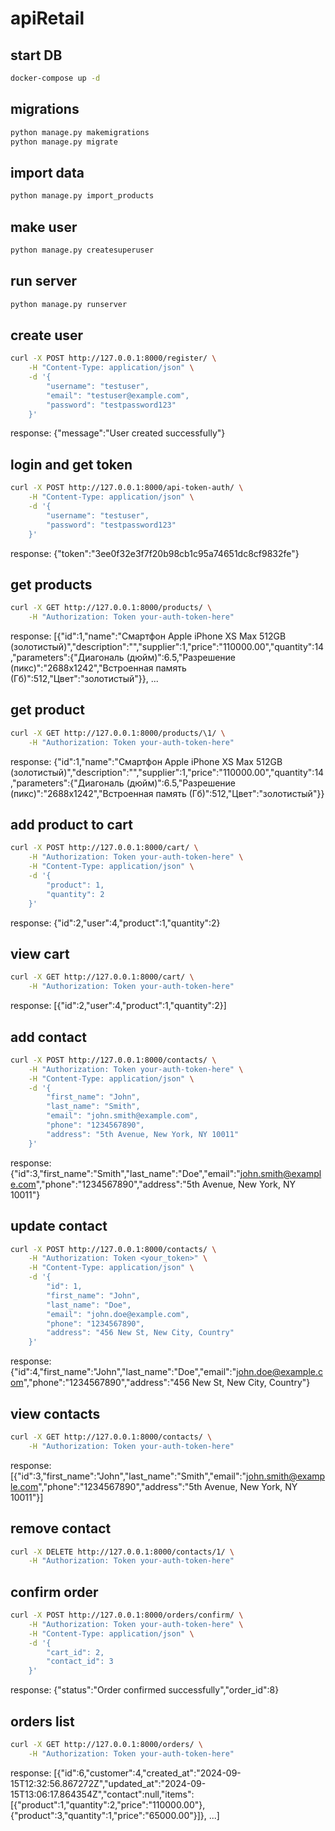 # apiRetail

## start DB
```bash
docker-compose up -d
```

## migrations
```bash
python manage.py makemigrations
python manage.py migrate
```

## import data
```bash
python manage.py import_products
```

## make user
```bash
python manage.py createsuperuser
```

## run server
```bash
python manage.py runserver
```

## create user
```bash
curl -X POST http://127.0.0.1:8000/register/ \
    -H "Content-Type: application/json" \
    -d '{
        "username": "testuser",
        "email": "testuser@example.com",
        "password": "testpassword123"
    }'
```
response:
{"message":"User created successfully"}

## login and get token
```bash
curl -X POST http://127.0.0.1:8000/api-token-auth/ \
    -H "Content-Type: application/json" \
    -d '{
        "username": "testuser",
        "password": "testpassword123"
    }'
```
response:
{"token":"3ee0f32e3f7f20b98cb1c95a74651dc8cf9832fe"}

## get products
```bash
curl -X GET http://127.0.0.1:8000/products/ \
    -H "Authorization: Token your-auth-token-here"
```
response:
[{"id":1,"name":"Смартфон Apple iPhone XS Max 512GB (золотистый)","description":"","supplier":1,"price":"110000.00","quantity":14,"parameters":{"Диагональ (дюйм)":6.5,"Разрешение (пикс)":"2688x1242","Встроенная память (Гб)":512,"Цвет":"золотистый"}}, ...

## get product
```bash
curl -X GET http://127.0.0.1:8000/products/\1/ \
    -H "Authorization: Token your-auth-token-here"
```
response:
{"id":1,"name":"Смартфон Apple iPhone XS Max 512GB (золотистый)","description":"","supplier":1,"price":"110000.00","quantity":14,"parameters":{"Диагональ (дюйм)":6.5,"Разрешение (пикс)":"2688x1242","Встроенная память (Гб)":512,"Цвет":"золотистый"}}

## add product to cart
```bash
curl -X POST http://127.0.0.1:8000/cart/ \
    -H "Authorization: Token your-auth-token-here" \
    -H "Content-Type: application/json" \
    -d '{
        "product": 1,
        "quantity": 2
    }'
```
response:
{"id":2,"user":4,"product":1,"quantity":2}

## view cart
```bash
curl -X GET http://127.0.0.1:8000/cart/ \
    -H "Authorization: Token your-auth-token-here"
```
response:
[{"id":2,"user":4,"product":1,"quantity":2}]

## add contact
```bash
curl -X POST http://127.0.0.1:8000/contacts/ \
    -H "Authorization: Token your-auth-token-here" \
    -H "Content-Type: application/json" \
    -d '{
        "first_name": "John",
        "last_name": "Smith",
        "email": "john.smith@example.com",
        "phone": "1234567890",
        "address": "5th Avenue, New York, NY 10011"
    }'
```
response:
{"id":3,"first_name":"Smith","last_name":"Doe","email":"john.smith@example.com","phone":"1234567890","address":"5th Avenue, New York, NY 10011"}

## update contact
```bash
curl -X POST http://127.0.0.1:8000/contacts/ \
    -H "Authorization: Token <your_token>" \
    -H "Content-Type: application/json" \
    -d '{
        "id": 1,
        "first_name": "John",
        "last_name": "Doe",
        "email": "john.doe@example.com",
        "phone": "1234567890",
        "address": "456 New St, New City, Country"
    }'
```
response:
{"id":4,"first_name":"John","last_name":"Doe","email":"john.doe@example.com","phone":"1234567890","address":"456 New St, New City, Country"}

## view contacts
```bash
curl -X GET http://127.0.0.1:8000/contacts/ \
    -H "Authorization: Token your-auth-token-here"
```
response:
[{"id":3,"first_name":"John","last_name":"Smith","email":"john.smith@example.com","phone":"1234567890","address":"5th Avenue, New York, NY 10011"}]

## remove contact
```bash
curl -X DELETE http://127.0.0.1:8000/contacts/1/ \
    -H "Authorization: Token your-auth-token-here"
```

## confirm order
```bash
curl -X POST http://127.0.0.1:8000/orders/confirm/ \
    -H "Authorization: Token your-auth-token-here" \
    -H "Content-Type: application/json" \
    -d '{
        "cart_id": 2,
        "contact_id": 3
    }'
```
response:
{"status":"Order confirmed successfully","order_id":8}

## orders list
```bash
curl -X GET http://127.0.0.1:8000/orders/ \
    -H "Authorization: Token your-auth-token-here"
``` 
response:
[{"id":6,"customer":4,"created_at":"2024-09-15T12:32:56.867272Z","updated_at":"2024-09-15T13:06:17.864354Z","contact":null,"items":[{"product":1,"quantity":2,"price":"110000.00"},{"product":3,"quantity":1,"price":"65000.00"}]}, ...]
